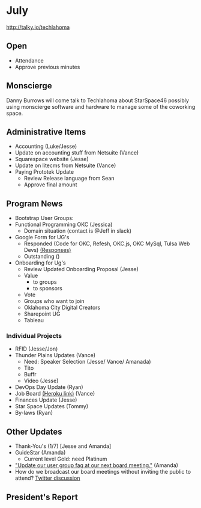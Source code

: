 # July
http://talky.io/techlahoma

## Open
* Attendance
* Approve previous minutes

## Monscierge 
Danny Burrows will come talk to Techlahoma about StarSpace46 possibly using monscierge software and hardware to manage some of the coworking space.

## Administrative Items
* Accounting (Luke/Jesse)
 * Update on accounting stuff from Netsuite (Vance)
* Squarespace website (Jesse)
 * Update on litecms from Netsuite (Vance)
* Paying Prototek Update
   - Review Release language from Sean
   - Approve final amount

## Program News
* Bootstrap User Groups: 
 * Functional Programming OKC (Jessica)
   - Domain situation (contact is @Jeff in slack)
 * Google Form for UG's
   - Responded (Code for OKC, Refesh, OKC.js, OKC MySql, Tulsa Web Devs) [(Responses)](https://docs.google.com/spreadsheets/d/1Hs9b-ACANjQTwBULNbdHccKBTgcWJNv7jNLcuG2hp7o/edit?usp=sharing)
   - Outstanding ()
* Onboarding for Ug's
  - Review Updated Onboarding Proposal (Jesse)
   - Value 
      - to groups
      - to sponsors
   - Vote
  - Groups who want to join
   - Oklahoma City Digital Creators
   - Sharepoint UG
   - Tableau

### Individual Projects
* RFID (Jesse/Jon)
* Thunder Plains Updates (Vance)
  - Need: Speaker Selection (Jesse/ Vance/ Amanada)
  - Tito
  - Buffr
  - Video (Jesse)
* DevOps Day Update (Ryan)
* Job Board [(Heroku link)](https://techlahoma-jobboard.herokuapp.com/) (Vance)
* Finances Update (Jesse)
* Star Space Updates (Tommy)
* By-laws (Ryan)

## Other Updates
* Thank-You's (1/7) [Jesse and Amanda]
* GuideStar (Amanda)
  - Current level Gold: need Platinum
* ["Update our user group faq at our next board meeting."](https://techlahoma.slack.com/archives/usergroup-organizers/p1468007147000103) (Amanda)
* How do we broadcast our board meetings without inviting the public to attend? [Twitter discussion](https://twitter.com/joekarl/status/753399641853472768)

## President's Report 

